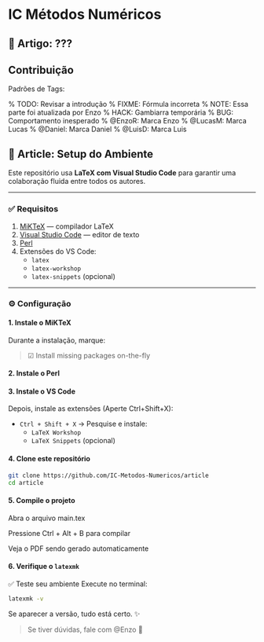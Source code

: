 # IC Métodos Numéricos

## 📝 Artigo: ???

## Contribuição

Padrões de Tags:

% TODO: Revisar a introdução
% FIXME: Fórmula incorreta
% NOTE: Essa parte foi atualizada por Enzo
% HACK: Gambiarra temporária
% BUG: Comportamento inesperado
% @EnzoR: Marca Enzo
% @LucasM: Marca Lucas
% @Daniel: Marca Daniel
% @LuisD: Marca Luis

## 🧪 Article: Setup do Ambiente

Este repositório usa **LaTeX com Visual Studio Code** para garantir uma colaboração fluida entre todos os autores.

---

### ✅ Requisitos

1. [MiKTeX](https://miktex.org/download) — compilador LaTeX
2. [Visual Studio Code](https://code.visualstudio.com/) — editor de texto
3. [Perl](https://strawberryperl.com/)
4. Extensões do VS Code:
   - `latex`
   - `latex-workshop`
   - `latex-snippets` (opcional)

---

### ⚙️ Configuração

#### 1. Instale o MiKTeX

Durante a instalação, marque:

> ☑ Install missing packages on-the-fly

#### 2. Instale o Perl

#### 3. Instale o VS Code

Depois, instale as extensões (Aperte Ctrl+Shift+X):

- `Ctrl + Shift + X` → Pesquise e instale:
  - `LaTeX Workshop`
  - `LaTeX Snippets` (opcional)

#### 4. Clone este repositório

```bash
git clone https://github.com/IC-Metodos-Numericos/article
cd article
```

#### 5. Compile o projeto

Abra o arquivo main.tex

Pressione Ctrl + Alt + B para compilar

Veja o PDF sendo gerado automaticamente

#### 6. Verifique o `latexmk`

✅ Teste seu ambiente
Execute no terminal:

```bash
latexmk -v
```

Se aparecer a versão, tudo está certo. ✨

>Se tiver dúvidas, fale com @Enzo 🧠
